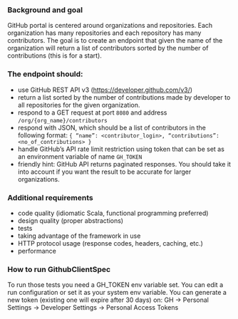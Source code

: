 ### Background and goal
GitHub portal is centered around organizations and repositories. Each organization has many repositories and each 
repository has many contributors. The goal is to create an endpoint that given the name of the organization will
return a list of contributors sorted by the number of contributions (this is for a start).

### The endpoint should:
* use GitHub REST API v3 (https://developer.github.com/v3/)
* return a list sorted by the number of contributions made by developer to all repositories for the given organization.
* respond to a GET request at port `8080` and address `/org/{org_name}/contributors`
* respond with JSON, which should be a list of contributors in the following format: `{ “name”: <contributor_login>, “contributions”: <no_of_contributions> }`
* handle GitHub’s API rate limit restriction using token that can be set as an environment variable of name `GH_TOKEN`
* friendly hint: GitHub API returns paginated responses. You should take it into account if you want the result to be accurate for larger organizations.

### Additional requirements
* code quality (idiomatic Scala, functional programming preferred)
* design quality (proper abstractions)
* tests
* taking advantage of the framework in use
* HTTP protocol usage (response codes, headers, caching, etc.)
* performance

### How to run GithubClientSpec
To run those tests you need a GH_TOKEN env variable set. You can edit a run configuration or set it as your system env variable.
You can generate a new token (existing one will expire after 30 days) on:
GH -> Personal Settings -> Developer Settings -> Personal Access Tokens